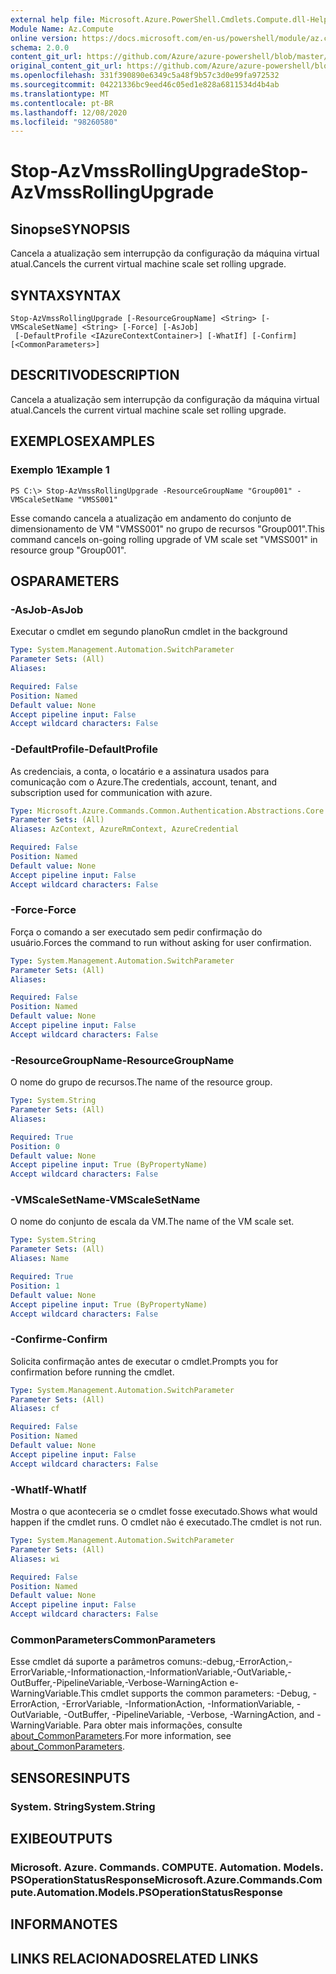 ```yaml
---
external help file: Microsoft.Azure.PowerShell.Cmdlets.Compute.dll-Help.xml
Module Name: Az.Compute
online version: https://docs.microsoft.com/en-us/powershell/module/az.compute/stop-azvmssrollingupgrade
schema: 2.0.0
content_git_url: https://github.com/Azure/azure-powershell/blob/master/src/Compute/Compute/help/Stop-AzVmssRollingUpgrade.md
original_content_git_url: https://github.com/Azure/azure-powershell/blob/master/src/Compute/Compute/help/Stop-AzVmssRollingUpgrade.md
ms.openlocfilehash: 331f390890e6349c5a48f9b57c3d0e99fa972532
ms.sourcegitcommit: 04221336bc9eed46c05ed1e828a6811534d4b4ab
ms.translationtype: MT
ms.contentlocale: pt-BR
ms.lasthandoff: 12/08/2020
ms.locfileid: "98260580"
---
```

# <span data-ttu-id="3c27d-101">Stop-AzVmssRollingUpgrade</span><span class="sxs-lookup"><span data-stu-id="3c27d-101">Stop-AzVmssRollingUpgrade</span></span>

## <span data-ttu-id="3c27d-102">Sinopse</span><span class="sxs-lookup"><span data-stu-id="3c27d-102">SYNOPSIS</span></span>
<span data-ttu-id="3c27d-103">Cancela a atualização sem interrupção da configuração da máquina virtual atual.</span><span class="sxs-lookup"><span data-stu-id="3c27d-103">Cancels the current virtual machine scale set rolling upgrade.</span></span>

## <span data-ttu-id="3c27d-104">SYNTAX</span><span class="sxs-lookup"><span data-stu-id="3c27d-104">SYNTAX</span></span>

```
Stop-AzVmssRollingUpgrade [-ResourceGroupName] <String> [-VMScaleSetName] <String> [-Force] [-AsJob]
 [-DefaultProfile <IAzureContextContainer>] [-WhatIf] [-Confirm] [<CommonParameters>]
```

## <span data-ttu-id="3c27d-105">DESCRITIVO</span><span class="sxs-lookup"><span data-stu-id="3c27d-105">DESCRIPTION</span></span>
<span data-ttu-id="3c27d-106">Cancela a atualização sem interrupção da configuração da máquina virtual atual.</span><span class="sxs-lookup"><span data-stu-id="3c27d-106">Cancels the current virtual machine scale set rolling upgrade.</span></span>

## <span data-ttu-id="3c27d-107">EXEMPLOS</span><span class="sxs-lookup"><span data-stu-id="3c27d-107">EXAMPLES</span></span>

### <span data-ttu-id="3c27d-108">Exemplo 1</span><span class="sxs-lookup"><span data-stu-id="3c27d-108">Example 1</span></span>
```
PS C:\> Stop-AzVmssRollingUpgrade -ResourceGroupName "Group001" -VMScaleSetName "VMSS001"
```

<span data-ttu-id="3c27d-109">Esse comando cancela a atualização em andamento do conjunto de dimensionamento de VM "VMSS001" no grupo de recursos "Group001".</span><span class="sxs-lookup"><span data-stu-id="3c27d-109">This command cancels on-going rolling upgrade of VM scale set "VMSS001" in resource group "Group001".</span></span>

## <span data-ttu-id="3c27d-110">OS</span><span class="sxs-lookup"><span data-stu-id="3c27d-110">PARAMETERS</span></span>

### <span data-ttu-id="3c27d-111">-AsJob</span><span class="sxs-lookup"><span data-stu-id="3c27d-111">-AsJob</span></span>
<span data-ttu-id="3c27d-112">Executar o cmdlet em segundo plano</span><span class="sxs-lookup"><span data-stu-id="3c27d-112">Run cmdlet in the background</span></span>

```yaml
Type: System.Management.Automation.SwitchParameter
Parameter Sets: (All)
Aliases:

Required: False
Position: Named
Default value: None
Accept pipeline input: False
Accept wildcard characters: False
```

### <span data-ttu-id="3c27d-113">-DefaultProfile</span><span class="sxs-lookup"><span data-stu-id="3c27d-113">-DefaultProfile</span></span>
<span data-ttu-id="3c27d-114">As credenciais, a conta, o locatário e a assinatura usados para comunicação com o Azure.</span><span class="sxs-lookup"><span data-stu-id="3c27d-114">The credentials, account, tenant, and subscription used for communication with azure.</span></span>

```yaml
Type: Microsoft.Azure.Commands.Common.Authentication.Abstractions.Core.IAzureContextContainer
Parameter Sets: (All)
Aliases: AzContext, AzureRmContext, AzureCredential

Required: False
Position: Named
Default value: None
Accept pipeline input: False
Accept wildcard characters: False
```

### <span data-ttu-id="3c27d-115">-Force</span><span class="sxs-lookup"><span data-stu-id="3c27d-115">-Force</span></span>
<span data-ttu-id="3c27d-116">Força o comando a ser executado sem pedir confirmação do usuário.</span><span class="sxs-lookup"><span data-stu-id="3c27d-116">Forces the command to run without asking for user confirmation.</span></span>

```yaml
Type: System.Management.Automation.SwitchParameter
Parameter Sets: (All)
Aliases:

Required: False
Position: Named
Default value: None
Accept pipeline input: False
Accept wildcard characters: False
```

### <span data-ttu-id="3c27d-117">-ResourceGroupName</span><span class="sxs-lookup"><span data-stu-id="3c27d-117">-ResourceGroupName</span></span>
<span data-ttu-id="3c27d-118">O nome do grupo de recursos.</span><span class="sxs-lookup"><span data-stu-id="3c27d-118">The name of the resource group.</span></span>

```yaml
Type: System.String
Parameter Sets: (All)
Aliases:

Required: True
Position: 0
Default value: None
Accept pipeline input: True (ByPropertyName)
Accept wildcard characters: False
```

### <span data-ttu-id="3c27d-119">-VMScaleSetName</span><span class="sxs-lookup"><span data-stu-id="3c27d-119">-VMScaleSetName</span></span>
<span data-ttu-id="3c27d-120">O nome do conjunto de escala da VM.</span><span class="sxs-lookup"><span data-stu-id="3c27d-120">The name of the VM scale set.</span></span>

```yaml
Type: System.String
Parameter Sets: (All)
Aliases: Name

Required: True
Position: 1
Default value: None
Accept pipeline input: True (ByPropertyName)
Accept wildcard characters: False
```

### <span data-ttu-id="3c27d-121">-Confirme</span><span class="sxs-lookup"><span data-stu-id="3c27d-121">-Confirm</span></span>
<span data-ttu-id="3c27d-122">Solicita confirmação antes de executar o cmdlet.</span><span class="sxs-lookup"><span data-stu-id="3c27d-122">Prompts you for confirmation before running the cmdlet.</span></span>

```yaml
Type: System.Management.Automation.SwitchParameter
Parameter Sets: (All)
Aliases: cf

Required: False
Position: Named
Default value: None
Accept pipeline input: False
Accept wildcard characters: False
```

### <span data-ttu-id="3c27d-123">-WhatIf</span><span class="sxs-lookup"><span data-stu-id="3c27d-123">-WhatIf</span></span>
<span data-ttu-id="3c27d-124">Mostra o que aconteceria se o cmdlet fosse executado.</span><span class="sxs-lookup"><span data-stu-id="3c27d-124">Shows what would happen if the cmdlet runs.</span></span>
<span data-ttu-id="3c27d-125">O cmdlet não é executado.</span><span class="sxs-lookup"><span data-stu-id="3c27d-125">The cmdlet is not run.</span></span>

```yaml
Type: System.Management.Automation.SwitchParameter
Parameter Sets: (All)
Aliases: wi

Required: False
Position: Named
Default value: None
Accept pipeline input: False
Accept wildcard characters: False
```

### <span data-ttu-id="3c27d-126">CommonParameters</span><span class="sxs-lookup"><span data-stu-id="3c27d-126">CommonParameters</span></span>
<span data-ttu-id="3c27d-127">Esse cmdlet dá suporte a parâmetros comuns:-debug,-ErrorAction,-ErrorVariable,-Informationaction,-InformationVariable,-OutVariable,-OutBuffer,-PipelineVariable,-Verbose-WarningAction e-WarningVariable.</span><span class="sxs-lookup"><span data-stu-id="3c27d-127">This cmdlet supports the common parameters: -Debug, -ErrorAction, -ErrorVariable, -InformationAction, -InformationVariable, -OutVariable, -OutBuffer, -PipelineVariable, -Verbose, -WarningAction, and -WarningVariable.</span></span> <span data-ttu-id="3c27d-128">Para obter mais informações, consulte [about_CommonParameters](http://go.microsoft.com/fwlink/?LinkID=113216).</span><span class="sxs-lookup"><span data-stu-id="3c27d-128">For more information, see [about_CommonParameters](http://go.microsoft.com/fwlink/?LinkID=113216).</span></span>

## <span data-ttu-id="3c27d-129">SENSORES</span><span class="sxs-lookup"><span data-stu-id="3c27d-129">INPUTS</span></span>

### <span data-ttu-id="3c27d-130">System. String</span><span class="sxs-lookup"><span data-stu-id="3c27d-130">System.String</span></span>

## <span data-ttu-id="3c27d-131">EXIBE</span><span class="sxs-lookup"><span data-stu-id="3c27d-131">OUTPUTS</span></span>

### <span data-ttu-id="3c27d-132">Microsoft. Azure. Commands. COMPUTE. Automation. Models. PSOperationStatusResponse</span><span class="sxs-lookup"><span data-stu-id="3c27d-132">Microsoft.Azure.Commands.Compute.Automation.Models.PSOperationStatusResponse</span></span>

## <span data-ttu-id="3c27d-133">INFORMA</span><span class="sxs-lookup"><span data-stu-id="3c27d-133">NOTES</span></span>

## <span data-ttu-id="3c27d-134">LINKS RELACIONADOS</span><span class="sxs-lookup"><span data-stu-id="3c27d-134">RELATED LINKS</span></span>
